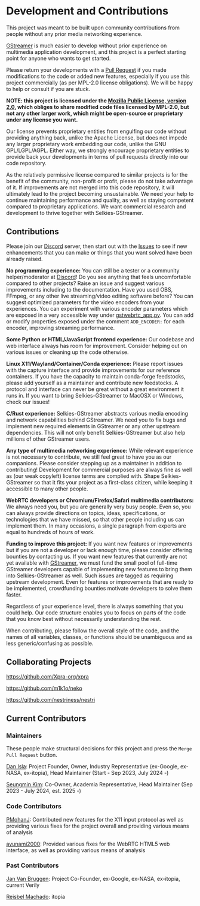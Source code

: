 # Development and Contributions

This project was meant to be built upon community contributions from people without any prior media networking experience.

[GStreamer](https://gstreamer.freedesktop.org) is much easier to develop without prior experience on multimedia application development, and this project is a perfect starting point for anyone who wants to get started.

Please return your developments with a [Pull Request](https://github.com/selkies-project/selkies-gstreamer/pulls) if you made modifications to the code or added new features, especially if you use this project commercially (as per MPL-2.0 license obligations). We will be happy to help or consult if you are stuck.

**NOTE: this project is licensed under the [Mozilla Public License, version 2.0](https://www.mozilla.org/en-US/MPL/2.0/FAQ/), which obliges to share modified code files licensed by MPL-2.0, but not any other larger work, which might be open-source or proprietary under any license you want.**

Our license prevents proprietary entities from engulfing our code without providing anything back, unlike the Apache License, but does not impede any larger proprietary work embedding our code, unlike the GNU GPL/LGPL/AGPL. Either way, we strongly encourage proprietary entities to provide back your developments in terms of pull requests directly into our code repository.

As the relatively permissive license compared to similar projects is for the benefit of the community, non-profit or profit, please do not take advantage of it. If improvements are not merged into this code repository, it will ultimately lead to the project becoming unsustainable. We need your help to continue maintaining performance and quality, as well as staying competent compared to proprietary applications. We want commercial research and development to thrive together with Selkies-GStreamer.

## Contributions

Please join our [Discord](https://discord.gg/wDNGDeSW5F) server, then start out with the [Issues](https://github.com/selkies-project/selkies-gstreamer/issues) to see if new enhancements that you can make or things that you want solved have been already raised.

**No programming experience:** You can still be a tester or a community helper/moderator at [Discord](https://discord.gg/wDNGDeSW5F)! Do you see anything that feels uncomfortable compared to other projects? Raise an issue and suggest various improvements including to the documentation. Have you used OBS, FFmpeg, or any other live streaming/video editing software before? You can suggest optimized parameters for the video encoders from your experiences. You can experiment with various encoder parameters which are exposed in a very accessible way under [gstwebrtc_app.py](/src/selkies_gstreamer/gstwebrtc_app.py). You can add or modify properties exposed under the comment `ADD_ENCODER:` for each encoder, improving streaming performance.

**Some Python or HTML/JavaScript frontend experience:** Our codebase and web interface always has room for improvement. Consider helping out on various issues or cleaning up the code otherwise.

**Linux X11/Wayland/Container/Conda experience:** Please report issues with the capture interface and provide improvements for our reference containers. If you have the capacity to maintain conda-forge feedstocks, please add yourself as a maintainer and contribute new feedstocks. A protocol and interface can never be great without a great environment it runs in. If you want to bring Selkies-GStreamer to MacOSX or Windows, check our issues!

**C/Rust experience:** Selkies-GStreamer abstracts various media encoding and network capabilities behind GStreamer. We need you to fix bugs and implement new required elements in GStreamer or any other upstream dependencies. This will not only benefit Selkies-GStreamer but also help millions of other GStreamer users.

**Any type of multimedia networking experience:** While relevant experience is not necessary to contribute, we still feel great to have you as our companions. Please consider stepping up as a maintainer in addition to contributing! Development for commercial purposes are always fine as well as (our weak copyleft) license terms are complied with. Shape Selkies-GStreamer so that it fits your project as a first-class citizen, while keeping it accessible to many other people.

**WebRTC developers or Chromium/Firefox/Safari multimedia contributors:** We always need you, but you are generally very busy people. Even so, you can always provide directions on topics, ideas, specifications, or technologies that we have missed, so that other people including us can implement them. In many occasions, a single paragraph from experts are equal to hundreds of hours of work.

**Funding to improve this project:** If you want new features or improvements but if you are not a developer or lack enough time, please consider offering bounties by contacting us. If you want new features that currently are not yet available with [GStreamer](https://gstreamer.freedesktop.org), we must fund the small pool of full-time GStreamer developers capable of implementing new features to bring them into Selkies-GStreamer as well. Such issues are tagged as requiring upstream development. Even for features or improvements that are ready to be implemented, crowdfunding bounties motivate developers to solve them faster.

Regardless of your experience level, there is always something that you could help. Our code structure enables you to focus on parts of the code that you know best without necessarily understanding the rest.

When contributing, please follow the overall style of the code, and the names of all variables, classes, or functions should be unambiguous and as less generic/confusing as possible.

## Collaborating Projects

<https://github.com/Xpra-org/xpra>

<https://github.com/m1k1o/neko>

<https://github.com/nestriness/nestri>

## Current Contributors

### Maintainers

These people make structural decisions for this project and press the `Merge Pull Request` button.

[Dan Isla](https://github.com/danisla): Project Founder, Owner, Industry Representative (ex-Google, ex-NASA, ex-itopia), Head Maintainer (Start - Sep 2023, July 2024 -)

[Seungmin Kim](https://github.com/ehfd): Co-Owner, Academia Representative, Head Maintainer (Sep 2023 - July 2024, est. 2025 -)

### Code Contributors

[PMohanJ](https://github.com/PMohanJ): Contributed new features for the X11 input protocol as well as providing various fixes for the project overall and providing various means of analysis

[ayunami2000](https://github.com/ayunami2000): Provided various fixes for the WebRTC HTML5 web interface, as well as providing various means of analysis

### Past Contributors

[Jan Van Bruggen](https://github.com/JanCVanB): Project Co-Founder, ex-Google, ex-NASA, ex-itopia, current Verily

[Reisbel Machado](https://github.com/reisbel): itopia
